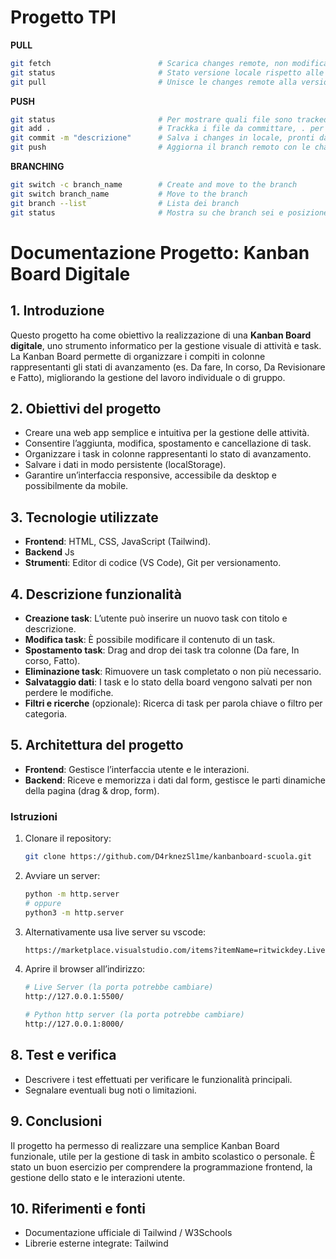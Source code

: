 # Progetto TPI
**PULL**
```bash
git fetch                        # Scarica changes remote, non modifica copia locale
git status                       # Stato versione locale rispetto alle changes remote
git pull                         # Unisce le changes remote alla versione locale
```

**PUSH**
```bash
git status                       # Per mostrare quali file sono tracked per il commit
git add .                        # Trackka i file da committare, . per tutti, se no scrivere il nome
git commit -m "descrizione"      # Salva i changes in locale, pronti da essere pushati, best practice fare molti commit cosi da avere checkpoints dello stato del lavoro, descrizioni piu dettagliati di ogni cambiamento cosi da poter poi resettare a un commit intermedio in caso di errori o bug
git push                         # Aggiorna il branch remoto con le changes locali committate
```

**BRANCHING**
```bash
git switch -c branch_name        # Create and move to the branch
git switch branch_name           # Move to the branch
git branch --list                # Lista dei branch
git status                       # Mostra su che branch sei e posizione rispetto al main
```


# Documentazione Progetto: Kanban Board Digitale

## 1. Introduzione

Questo progetto ha come obiettivo la realizzazione di una **Kanban Board digitale**, uno strumento informatico per la gestione visuale di attività e task. La Kanban Board permette di organizzare i compiti in colonne rappresentanti gli stati di avanzamento (es. Da fare, In corso, Da Revisionare e Fatto), migliorando la gestione del lavoro individuale o di gruppo.

## 2. Obiettivi del progetto

* Creare una web app semplice e intuitiva per la gestione delle attività.
* Consentire l’aggiunta, modifica, spostamento e cancellazione di task.
* Organizzare i task in colonne rappresentanti lo stato di avanzamento.
* Salvare i dati in modo persistente (localStorage).
* Garantire un’interfaccia responsive, accessibile da desktop e possibilmente da mobile.

## 3. Tecnologie utilizzate

* **Frontend**: HTML, CSS, JavaScript (Tailwind).
* **Backend** Js
* **Strumenti**: Editor di codice (VS Code), Git per versionamento.

## 4. Descrizione funzionalità

* **Creazione task**: L’utente può inserire un nuovo task con titolo e descrizione.
* **Modifica task**: È possibile modificare il contenuto di un task.
* **Spostamento task**: Drag and drop dei task tra colonne (Da fare, In corso, Fatto).
* **Eliminazione task**: Rimuovere un task completato o non più necessario.
* **Salvataggio dati**: I task e lo stato della board vengono salvati per non perdere le modifiche.
* **Filtri e ricerche** (opzionale): Ricerca di task per parola chiave o filtro per categoria.

## 5. Architettura del progetto

* **Frontend**: Gestisce l’interfaccia utente e le interazioni.
* **Backend**: Riceve e memorizza i dati dal form, gestisce le parti dinamiche della pagina (drag & drop, form).


### Istruzioni

1. Clonare il repository:

   ```bash
   git clone https://github.com/D4rknezSl1me/kanbanboard-scuola.git
   ```
2. Avviare un server:

   ```bash
   python -m http.server
   # oppure
   python3 -m http.server
   ```
3. Alternativamente usa live server su vscode:

   ```bash
   https://marketplace.visualstudio.com/items?itemName=ritwickdey.LiveServer
   ```
4. Aprire il browser all’indirizzo: 
   ```bash
   # Live Server (la porta potrebbe cambiare)
   http://127.0.0.1:5500/
   
   # Python http server (la porta potrebbe cambiare)
   http://127.0.0.1:8000/
   ```

## 8. Test e verifica

* Descrivere i test effettuati per verificare le funzionalità principali.
* Segnalare eventuali bug noti o limitazioni.

## 9. Conclusioni

Il progetto ha permesso di realizzare una semplice Kanban Board funzionale, utile per la gestione di task in ambito scolastico o personale. È stato un buon esercizio per comprendere la programmazione frontend, la gestione dello stato e le interazioni utente.

## 10. Riferimenti e fonti

* Documentazione ufficiale di Tailwind / W3Schools 
* Librerie esterne integrate: Tailwind
